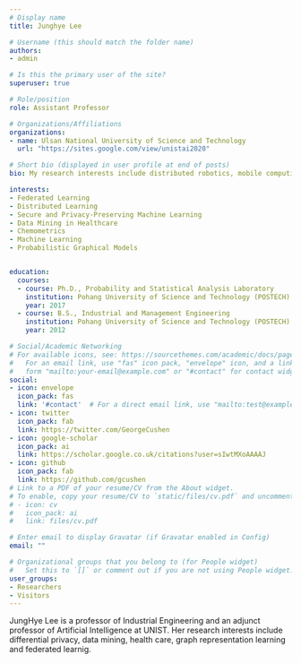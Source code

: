 ```yaml
---
# Display name
title: Junghye Lee

# Username (this should match the folder name)
authors:
- admin

# Is this the primary user of the site?
superuser: true

# Role/position
role: Assistant Professor

# Organizations/Affiliations
organizations:
- name: Ulsan National University of Science and Technology
  url: "https://sites.google.com/view/unistai2020"

# Short bio (displayed in user profile at end of posts)
bio: My research interests include distributed robotics, mobile computing and programmable matter.

interests:
- Federated Learning
- Distributed Learning
- Secure and Privacy-Preserving Machine Learning
- Data Mining in Healthcare
- Chemometrics
- Machine Learning
- Probabilistic Graphical Models


education:
  courses:
  - course: Ph.D., Probability and Statistical Analysis Laboratory
    institution: Pohang University of Science and Technology (POSTECH)
    year: 2017
  - course: B.S., Industrial and Management Engineering
    institution: Pohang University of Science and Technology (POSTECH)
    year: 2012

# Social/Academic Networking
# For available icons, see: https://sourcethemes.com/academic/docs/page-builder/#icons
#   For an email link, use "fas" icon pack, "envelope" icon, and a link in the
#   form "mailto:your-email@example.com" or "#contact" for contact widget.
social:
- icon: envelope
  icon_pack: fas
  link: '#contact'  # For a direct email link, use "mailto:test@example.org".
- icon: twitter
  icon_pack: fab
  link: https://twitter.com/GeorgeCushen
- icon: google-scholar
  icon_pack: ai
  link: https://scholar.google.co.uk/citations?user=sIwtMXoAAAAJ
- icon: github
  icon_pack: fab
  link: https://github.com/gcushen
# Link to a PDF of your resume/CV from the About widget.
# To enable, copy your resume/CV to `static/files/cv.pdf` and uncomment the lines below.
# - icon: cv
#   icon_pack: ai
#   link: files/cv.pdf

# Enter email to display Gravatar (if Gravatar enabled in Config)
email: ""

# Organizational groups that you belong to (for People widget)
#   Set this to `[]` or comment out if you are not using People widget.
user_groups:
- Researchers
- Visitors
---
```


JungHye Lee is a professor of Industrial Engineering and an adjunct professor of Artificial Intelligence at UNIST. Her research interests include differential privacy, data mining, health care, graph representation learning and federated learnig.

